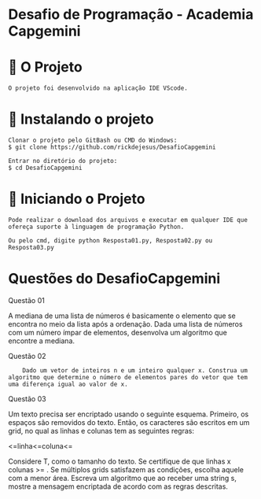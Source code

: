 # Desafio de Programação - Academia Capgemini






# 📃 O Projeto
    O projeto foi desenvolvido na aplicação IDE VScode.

# 📖 Instalando o projeto
    Clonar o projeto pelo GitBash ou CMD do Windows:
    $ git clone https://github.com/rickdejesus/DesafioCapgemini
  
    Entrar no diretório do projeto:
    $ cd DesafioCapgemini
  
  

# 🚀 Iniciando o Projeto

    Pode realizar o download dos arquivos e executar em qualquer IDE que ofereça suporte à linguagem de programação Python.
  
    Ou pelo cmd, digite python Resposta01.py, Resposta02.py ou Resposta03.py
    
    
    
   # Questões do DesafioCapgemini

 Questão 01

A mediana de uma lista de números é basicamente o elemento que se encontra no meio da lista após a ordenação. Dada uma lista de números com um número ímpar de elementos, desenvolva um algoritmo que encontre a mediana.



 Questão 02

        Dado um vetor de inteiros n e um inteiro qualquer x. Construa um algoritmo que determine o número de elementos pares do vetor que tem uma diferença igual ao valor de x.




 Questão 03

Um texto precisa ser encriptado usando o seguinte esquema. Primeiro, os espaços são removidos do texto. Então, os caracteres são escritos em um grid, no qual as linhas e colunas tem as seguintes regras:

<=linha<=coluna<=

Considere T, como o tamanho do texto.
Se certifique de que linhas x colunas >= .
Se múltiplos grids satisfazem as condições, escolha aquele com a menor área.
Escreva um algoritmo que ao receber uma string s, mostre a mensagem encriptada de acordo com as regras descritas.


